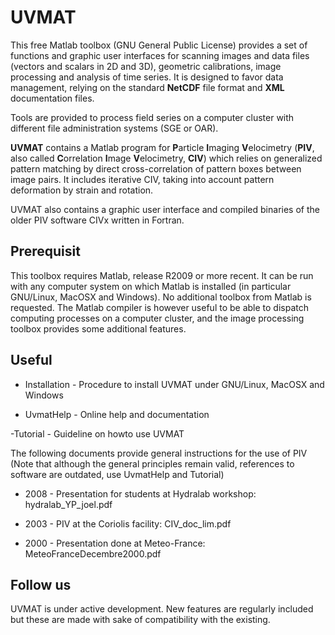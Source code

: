 # UVMAT

This free Matlab toolbox (GNU General Public License) provides a set of functions and graphic user interfaces for scanning images and data files (vectors and scalars in 2D and 3D), geometric calibrations, image processing and analysis of time series.
It is designed to favor data management, relying on the standard **NetCDF** file format and **XML** documentation files.

Tools are provided to process field series on a computer cluster with different file administration systems (SGE or OAR).

**UVMAT** contains a Matlab program for **P**article **I**maging **V**elocimetry (**PIV**, also called **C**orrelation **I**mage **V**elocimetry, **CIV**) which relies on generalized pattern matching by direct cross-correlation of pattern boxes between image pairs.
It includes iterative CIV, taking into account pattern deformation by strain and rotation.

UVMAT also contains a graphic user interface and compiled binaries of the older PIV software ​CIVx written in Fortran.

## Prerequisit

This toolbox requires Matlab, release R2009 or more recent. It can be run with any computer system on which Matlab is installed (in particular GNU/Linux, MacOSX and Windows).
No additional toolbox from Matlab is requested.
The Matlab compiler is however useful to be able to dispatch computing processes on a computer cluster, and the image processing toolbox provides some additional features.

## Useful

- Installation - Procedure to install UVMAT under GNU/Linux, MacOSX and Windows 

- UvmatHelp - Online help and documentation 

-Tutorial - Guideline on howto use UVMAT 

The following documents provide general instructions for the use of PIV (Note that although the general principles remain valid, references to software are outdated, use UvmatHelp and Tutorial)

- 2008 - Presentation for students at Hydralab workshop: hydralab_YP_joel.pdf​ 

- 2003 - PIV at the Coriolis facility: CIV_doc_lim.pdf​ 

- 2000 - Presentation done at Meteo-France: MeteoFranceDecembre2000.pdf​ 

## Follow us

UVMAT is under active development. New features are regularly included but these are made with sake of compatibility with the existing.
